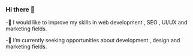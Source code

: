 ### Hi there 👋
-🤖 I would like to improve my skills in web development , SEO , UI/UX and marketing fields.

-🌱 I’m currently seeking opportunities about development , design and marketing fields.


